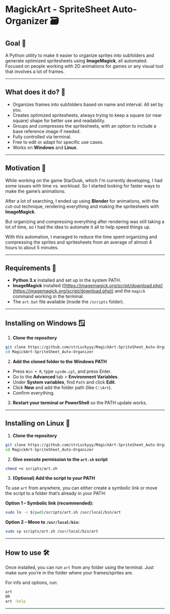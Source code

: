 
# MagickArt - SpriteSheet Auto-Organizer 🗃️

## Goal 🎯

A Python utility to make it easier to organize sprites into subfolders and generate optimized spritesheets using **ImageMagick**, all automated. Focused on people working with 2D animations for games or any visual tool that involves a lot of frames.

---

## What does it do? 👀

* Organizes frames into subfolders based on name and interval. All set by you.
* Creates optimized spritesheets, always trying to keep a square (or near square) shape for better use and readability.
* Groups and compresses the spritesheets, with an option to include a base reference image if needed.
* Fully controlled via terminal.
* Free to edit or adapt for specific use cases.
* Works on **Windows** and **Linux**.

---

## Motivation 🤔

While working on the game StarDusk, which I'm currently developing, I had some issues with time vs. workload. So I started looking for faster ways to make the game’s animations.

After a lot of searching, I ended up using **Blender** for animations, with the cut-out technique, rendering everything and making the spritesheets with **ImageMagick**.

But organizing and compressing everything after rendering was still taking a lot of time, so I had the idea to automate it all to help speed things up.

With this automation, I managed to reduce the time spent organizing and compressing the sprites and spritesheets from an average of almost 4 hours to about 5 minutes.

---

## Requirements 🛑

* **Python 3.x** installed and set up in the system PATH.
* **ImageMagick** installed ([https://imagemagick.org/script/download.php](https://imagemagick.org/script/download.php)) and the `magick` command working in the terminal.
* The `art.bat` file available (inside the `/scripts` folder).

---

## Installing on Windows 🪟

1. **Clone the repository**

```bash
git clone https://github.com/strLuckyyy/MagickArt-SpriteSheet_Auto-Organizer.git
cd MagickArt-SpriteSheet_Auto-Organizer
```

2. **Add the cloned folder to the Windows PATH**

* Press `Win + R`, type `sysdm.cpl`, and press Enter.
* Go to the **Advanced** tab > **Environment Variables**.
* Under **System variables**, find `Path` and click **Edit**.
* Click **New** and add the folder path (like `C:\Art`).
* Confirm everything.

3. **Restart your terminal or PowerShell** so the PATH update works.

---

## Installing on Linux 🐧

1. **Clone the repository**

```bash
git clone https://github.com/strLuckyyy/MagickArt-SpriteSheet_Auto-Organizer.git
cd MagickArt-SpriteSheet_Auto-Organizer
```

2. **Give execute permission to the `art.sh` script**

```bash
chmod +x scripts/art.sh
```

3. **(Optional) Add the script to your PATH**

To use `art` from anywhere, you can either create a symbolic link or move the script to a folder that’s already in your PATH:

**Option 1 – Symbolic link (recommended):**

```bash
sudo ln -s $(pwd)/scripts/art.sh /usr/local/bin/art
```

**Option 2 – Move to `/usr/local/bin`:**

```bash
sudo cp scripts/art.sh /usr/local/bin/art
```

---

## How to use 🛠️

Once installed, you can run `art` from any folder using the terminal.
Just make sure you’re in the folder where your frames/sprites are.

For info and options, run:

```bash
art
OR
art -help
```

---
